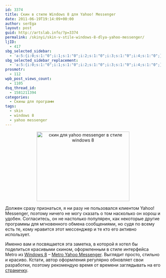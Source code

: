 ```yaml
---
id: 3374
title: Скин в стиле Windows 8 для Yahoo! Messenger
date: 2011-06-19T19:14:09+00:00
author: serEga
layout: post
guid: http://artslab.info/?p=3374
permalink: /skinyi/skin-v-stile-windows-8-dlya-yahoo-messenger/
ljID:
  - 417
sbg_selected_sidebar:
  - 'a:5:{i:0;s:1:"0";i:1;s:1:"0";i:2;s:1:"0";i:3;s:1:"0";i:4;s:1:"0";}'
sbg_selected_sidebar_replacement:
  - 'a:5:{i:0;s:1:"0";i:1;s:1:"0";i:2;s:1:"0";i:3;s:1:"0";i:4;s:1:"0";}'
prosmotr:
  - 112
wpb_post_views_count:
  - 1105
dsq_thread_id:
  - 1581211394
categories:
  - Скины для программ
tags:
  - skin
  - windows 8
  - yahoo messenger
---
```

<center>
  <a href="http://img.artslab.info/metro_yahoo_messenger_update_1_by_alkhan-d3isteb.jpg"><img src="http://img.artslab.info/metro_yahoo_messenger_update_1_by_alkhan-d3isteb-300x225.jpg" alt="скин для yahoo messenger в стиле windows 8" title="metro_yahoo_messenger_update_1_by_alkhan-d3isteb" width="300" height="225" class="alignnone size-medium wp-image-3375" /></a>
</center>

Должен сразу признаться, я ни разу не пользовался клиентом Yahoo! Messenger, поэтому ничего не могу сказать о том насколько он хорош и удобен. Согласитесь, он не настолько популярен, как некоторые другие программы для мгновенного обмена сообщениями, но судя по всему есть те, кому нравится этот мессенджер и те кто его активно использует.
  
Именно вам и посвящается эта заметка, в которой я хотел бы поделиться красивыми скином, оформленным в стиле интерфейса Metro из [Windows 8](http://artslab.info/tag/windows-8/) &#8211; [Metro Yahoo Messenger](http://alkhan.deviantart.com/art/Metro-Yahoo-Messenger-update-1-212976083). Выглядит просто, стильно и красиво. Кстати, автор оформления регулярно обновляет свои разработки, поэтому рекомендую время от времени заглядывать на его [страничку](http://alkhan.deviantart.com/).
